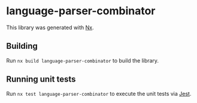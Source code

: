 # language-parser-combinator

This library was generated with [Nx](https://nx.dev).

## Building

Run `nx build language-parser-combinator` to build the library.

## Running unit tests

Run `nx test language-parser-combinator` to execute the unit tests via [Jest](https://jestjs.io).
